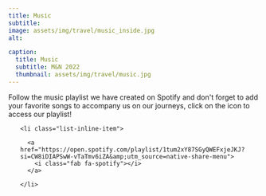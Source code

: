 ```yaml
---
title: Music
subtitle: 
image: assets/img/travel/music_inside.jpg
alt: 

caption:
  title: Music
  subtitle: M&N 2022
  thumbnail: assets/img/travel/music.jpg
---
```

Follow the music playlist we have created on Spotify and don't forget to add your favorite songs to accompany us on our journeys, click on the icon to access our playlist!

<ul class="list-inline social-buttons">
          
    <li class="list-inline-item">
      
      <a href="https://open.spotify.com/playlist/1tum2xY87SGyQWEFxjeJKJ?si=CW8iDIAPSwW-vTaTmv6iZA&amp;utm_source=native-share-menu">
        <i class="fab fa-spotify"></i>
      </a>
      
    </li>
    
  </ul>



